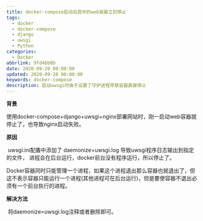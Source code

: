 ```yaml
---
title: docker-compose启动后其中的web容器立刻停止
tags:
  - docker
  - docker-compose
  - django
  - uwsgi
  - Python
categories:
  - Docker
abbrlink: 9fd46b0b
date: 2020-09-20 00:00:00
updated: 2020-09-20 00:00:00
keywords: docker-compose
description: 启动uwsgi时由于设置了守护进程导致容器直接停止
---
```



**背景**

​        使用docker-compose+django+uwsgi+nginx部署网站时，刚一启动web容器就停止了，也导致nginx启动失败。

**原因**

​        uwsgi.ini配置中添加了 daemonize=uwsgi.log 导致uwsgi程序日志输出到指定的文件， 进程会在后台运行，docker前台没有程序运行，所以停止了。

​        Docker容器同时只能管理一个进程，如果这个进程退出那么容器也就退出了，但这不表示容器只能运行一个进程(其他进程可在后台运行)，但是要使容器不退出必须有一个前台执行的进程。

**解决方法**

​        将daemonize=uwsgi.log注释或者删除即可。